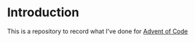 # Introduction
This is a repository to record what I've done for [Advent of Code](https://adventofcode.com/)

